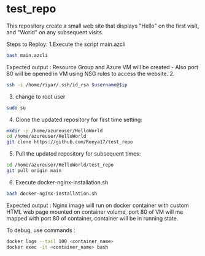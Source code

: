 # test_repo
This repository create a small web site that displays "Hello" on the first visit, and "World" on any subsequent visits.


Steps to Reploy:
1.Execute the script main.azcli
```bash
bash main.azcli
```

Expected output : Resource Group and Azure VM will be created -  Also port 80 will be opened in VM using NSG rules to access the website.
2.   
```bash
ssh -i /home/riyar/.ssh/id_rsa $username@$ip
```
3. change to root user
```bash
sudo su
```
4. Clone the updated repository for first time setting:
```bash
mkdir -p /home/azureuser/HelloWorld
cd /home/azureuser/HelloWorld
git clone https://github.com/Reeya17/test_repo
```

5. Pull the updated repository for subsequent times:
```bash
cd /home/azureuser/HelloWorld/test_repo
git pull origin main
```

6. Execute docker-nginx-installation.sh
```bash
bash docker-nginx-installation.sh
```
Expected output : Nginx image will run on docker container with custom HTML web page mounted on container volume, port 80 of VM will me mapped with port 80 of container, container will be in running state.

To debug, use commands : 
```bash
docker logs --tail 100 <container_name>
docker exec -it <container_name> bash

```



